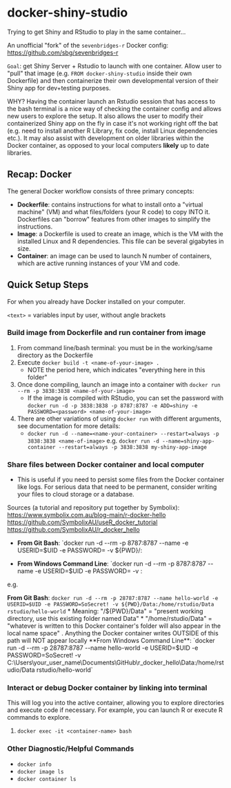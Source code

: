 # docker-shiny-studio
Trying to get Shiny and RStudio to play in the same container...

An unofficial "fork" of the `sevenbridges-r` Docker config: https://github.com/sbg/sevenbridges-r

`Goal`: get Shiny Server + Rstudio to launch with one container. Allow user to "pull" that image (e.g. `FROM docker-shiny-studio` inside their own Dockerfile) and then containerize their own developmental version of their Shiny app for dev+testing purposes.

WHY? Having the container launch an Rstudio session that has access to the bash terminal is a nice way of checking the container config and allows new users to explore the setup. It also allows the user to modify their containerized Shiny app on the fly in case it's not working right off the bat (e.g. need to install another R Library, fix code, install Linux dependencies etc.). 
It may also assist with development on older libraries within the Docker container, as opposed to your local computers **likely** up to date libraries.

## Recap: Docker

The general Docker workflow consists of three primary concepts: 

* **Dockerfile**: contains instructions for what to install onto a "virtual machine" (VM) and what files/folders (your R code) to copy INTO it. Dockerfiles can "borrow" features from other images to simplify the instructions. 
* **Image**: a Dockerfile is used to create an image, which is the VM with the installed Linux and R dependencies. This file can be several gigabytes in size.
* **Container**: an image can be used to launch N number of containers, which are active running instances of your VM and code. 

## Quick Setup Steps

For when you already have Docker installed on your computer. 

`<text>` = variables input by user, without angle brackets

### Build image from Dockerfile and run container from image

1. From command line/bash terminal: you must be in the working/same directory as the Dockerfile
2. Execute `docker build -t <name-of-your-image> .` 
    * NOTE the period here, which indicates "everything here in this folder"
3. Once done compiling, launch an image into a container with `docker run --rm -p 3838:3838 <name-of-your-image>`
    * If the image is compiled with RStudio, you can set the password with `docker run -d -p 3838:3838 -p 8787:8787 -e ADD=shiny -e PASSWORD=<password> <name-of-your-image>`
4. There are other variations of using `docker run` with different arguments, see documentation for more details:
    * `docker run -d --name=<name-your-container> --restart=always -p 3838:3838 <name-of-image>` e.g. `docker run -d --name=shiny-app-container --restart=always -p 3838:3838 my-shiny-app-image`
	
### Share files between Docker container and local computer

* This is useful if you need to persist some files from the Docker container like logs. For serious data that need to be permanent, consider writing your files to cloud storage or a database.

Sources (a tutorial and repository put together by Symbolix): https://www.symbolix.com.au/blog-main/r-docker-hello
https://github.com/SymbolixAU/useR_docker_tutorial
https://github.com/SymbolixAU/r_docker_hello

* __From Git Bash__: `docker run -d --rm -p 8787:8787 --name <container-name> -e USERID=$UID -e PASSWORD=<password> -v ${PWD}/<relative-local-folder-path>:<defined-container-file-path> <image-name>

* **From Windows Command Line**: `docker run -d --rm -p 8787:8787 --name <container-name> -e USERID=$UID -e PASSWORD=<password> -v <absolute-file-path>:<defined-container-file-path> <image-name>

e.g. 

**From Git Bash**: `docker run -d --rm -p 28787:8787 --name hello-world -e USERID=$UID -e PASSWORD=SoSecret! -v ${PWD}/Data:/home/rstudio/Data rstudio/hello-world`
    * Meaning: "/${PWD}/Data" = "present working directory, use this existing folder named Data"
	* "/home/rstudio/Data" = "whatever is written to this Docker container's folder will also appear in the local name space" . Anything the Docker container writes OUTSIDE of this path will NOT appear locally
**From Windows Command Line**: `docker run -d --rm -p 28787:8787 --name hello-world -e USERID=$UID -e PASSWORD=SoSecret! -v C:\Users\your_user_name\Documents\GitHub\r_docker_hello\Data:/home/rstudio/Data rstudio/hello-world`

### Interact or debug Docker container by linking into terminal

This will log you into the active container, allowing you to explore directories and execute code if necessary. For example, you can launch R or execute R commands to explore. 

1. `docker exec -it <container-name> bash`	

### Other Diagnostic/Helpful Commands

* `docker info`
* `docker image ls`
* `docker container ls`
